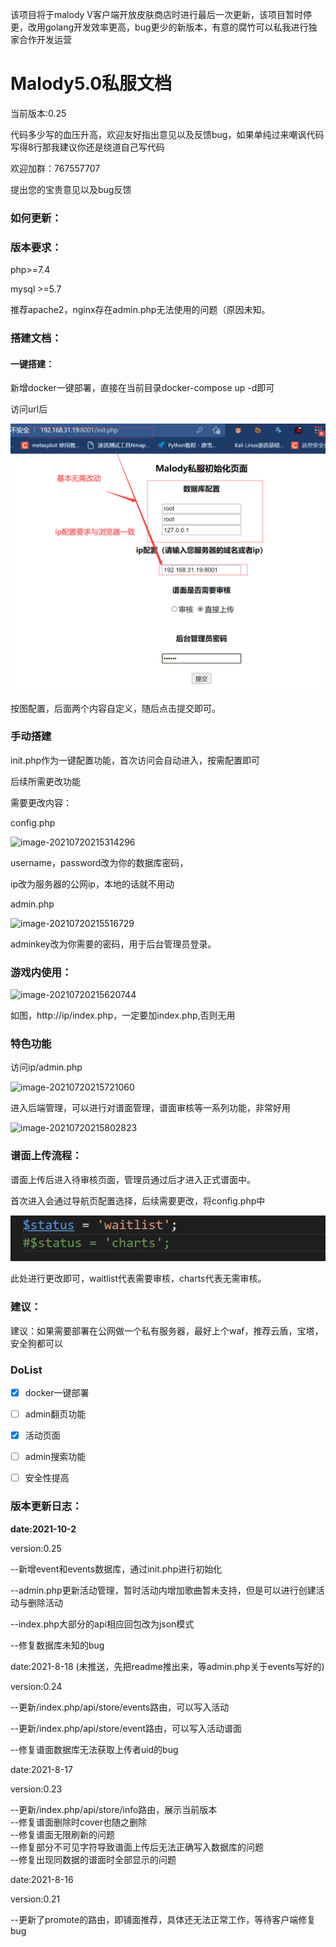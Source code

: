 该项目将于malody V客户端开放皮肤商店时进行最后一次更新，该项目暂时停更，改用golang开发效率更高，bug更少的新版本，有意的腐竹可以私我进行独家合作开发运营
# Malody5.0私服文档
当前版本:0.25  


代码多少写的血压升高，欢迎友好指出意见以及反馈bug，如果单纯过来嘲讽代码写得8行那我建议你还是绕道自己写代码  

欢迎加群：767557707  

提出您的宝贵意见以及bug反馈  


### 如何更新：



### 版本要求：

php>=7.4

mysql >=5.7

推荐apache2，nginx存在admin.php无法使用的问题（原因未知。

### 搭建文档：

#### 一键搭建：

新增docker一键部署，直接在当前目录docker-compose up -d即可

访问url后

![image-20210729220716457](/README.assets/image-20210729220716457.png)

按图配置，后面两个内容自定义，随后点击提交即可。

### 手动搭建

init.php作为一键配置功能，首次访问会自动进入，按需配置即可

后续所需更改功能

需要更改内容：

config.php

![image-20210720215314296](/README.assets/image-20210720215314296.png)

username，password改为你的数据库密码，

ip改为服务器的公网ip，本地的话就不用动

admin.php

![image-20210720215516729](/README.assets/image-20210720215516729.png)

adminkey改为你需要的密码，用于后台管理员登录。

### 游戏内使用：

![image-20210720215620744](/README.assets/image-20210720215620744.png)

如图，http://ip/index.php，一定要加index.php,否则无用

### 特色功能

访问ip/admin.php

![image-20210720215721060](/README.assets/image-20210720215721060.png)

进入后端管理，可以进行对谱面管理，谱面审核等一系列功能，非常好用

![image-20210720215802823](/README.assets/image-20210720215802823.png)

### 谱面上传流程：

谱面上传后进入待审核页面，管理员通过后才进入正式谱面中。

首次进入会通过导航页配置选择，后续需要更改，将config.php中

![image-20210729221041172](/README.assets/image-20210729221041172.png)

此处进行更改即可，waitlist代表需要审核，charts代表无需审核。

### 建议：

建议：如果需要部署在公网做一个私有服务器，最好上个waf，推荐云盾，宝塔，安全狗都可以

### DoList

- [x] docker一键部署

- [ ] admin翻页功能
- [x] 活动页面
- [ ] admin搜索功能
- [ ] 安全性提高

### 版本更新日志：

**date:2021-10-2**

version:0.25

--新增event和events数据库，通过init.php进行初始化

--admin.php更新活动管理，暂时活动内增加歌曲暂未支持，但是可以进行创建活动与删除活动

--index.php大部分的api相应回包改为json模式

--修复数据库未知的bug






date:2021-8-18  (未推送，先把readme推出来，等admin.php关于events写好的)

version:0.24  

--更新/index.php/api/store/events路由，可以写入活动  

--更新/index.php/api/store/event路由，可以写入活动谱面  

--修复谱面数据库无法获取上传者uid的bug

  

date:2021-8-17  

version:0.23  

--更新/index.php/api/store/info路由，展示当前版本  
--修复谱面删除时cover也随之删除  
--修复谱面无限刷新的问题  
--修复部分不可见字符导致谱面上传后无法正确写入数据库的问题  
--修复出现同数据的谱面时全部显示的问题

date:2021-8-16  

version:0.21  

--更新了promote的路由，即铺面推荐，具体还无法正常工作，等待客户端修复bug
